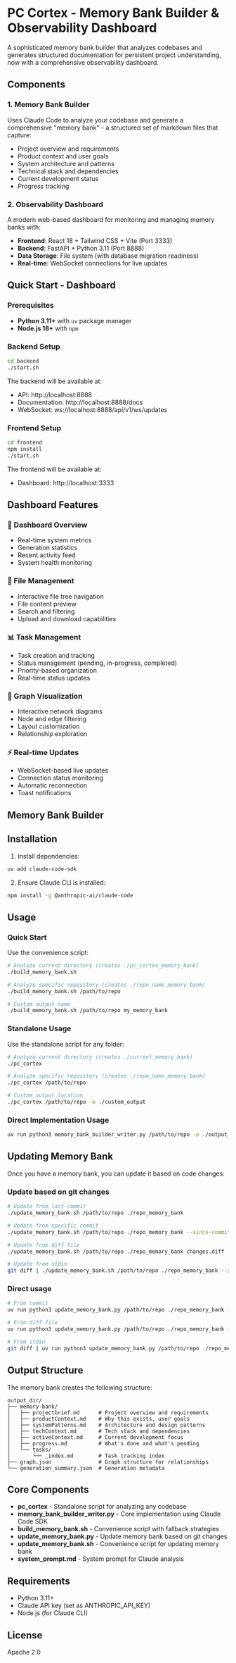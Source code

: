 # PC Cortex - Memory Bank Builder & Observability Dashboard

A sophisticated memory bank builder that analyzes codebases and generates structured documentation for persistent project understanding, now with a comprehensive observability dashboard.

## Components

### 1. Memory Bank Builder
Uses Claude Code to analyze your codebase and generate a comprehensive "memory bank" - a structured set of markdown files that capture:

- Project overview and requirements
- Product context and user goals  
- System architecture and patterns
- Technical stack and dependencies
- Current development status
- Progress tracking

### 2. Observability Dashboard
A modern web-based dashboard for monitoring and managing memory banks with:

- **Frontend**: React 18 + Tailwind CSS + Vite (Port 3333)
- **Backend**: FastAPI + Python 3.11 (Port 8888)
- **Data Storage**: File system (with database migration readiness)
- **Real-time**: WebSocket connections for live updates

## Quick Start - Dashboard

### Prerequisites

- **Python 3.11+** with `uv` package manager
- **Node.js 18+** with `npm`

### Backend Setup

```bash
cd backend
./start.sh
```

The backend will be available at:
- API: http://localhost:8888
- Documentation: http://localhost:8888/docs
- WebSocket: ws://localhost:8888/api/v1/ws/updates

### Frontend Setup

```bash
cd frontend
npm install
./start.sh
```

The frontend will be available at:
- Dashboard: http://localhost:3333

## Dashboard Features

### 🎯 Dashboard Overview
- Real-time system metrics
- Generation statistics
- Recent activity feed
- System health monitoring

### 📁 File Management
- Interactive file tree navigation
- File content preview
- Search and filtering
- Upload and download capabilities

### 📊 Task Management
- Task creation and tracking
- Status management (pending, in-progress, completed)
- Priority-based organization
- Real-time status updates

### 🔗 Graph Visualization
- Interactive network diagrams
- Node and edge filtering
- Layout customization
- Relationship exploration

### ⚡ Real-time Updates
- WebSocket-based live updates
- Connection status monitoring
- Automatic reconnection
- Toast notifications

## Memory Bank Builder

## Installation

1. Install dependencies:
```bash
uv add claude-code-sdk
```

2. Ensure Claude CLI is installed:
```bash
npm install -g @anthropic-ai/claude-code
```

## Usage

### Quick Start

Use the convenience script:
```bash
# Analyze current directory (creates ./pc_cortex_memory_bank)
./build_memory_bank.sh

# Analyze specific repository (creates ./repo_name_memory_bank)
./build_memory_bank.sh /path/to/repo

# Custom output name
./build_memory_bank.sh /path/to/repo my_memory_bank
```

### Standalone Usage

Use the standalone script for any folder:
```bash
# Analyze current directory (creates ./current_memory_bank)
./pc_cortex

# Analyze specific repository (creates ./repo_name_memory_bank)
./pc_cortex /path/to/repo

# Custom output location
./pc_cortex /path/to/repo -o ./custom_output
```

### Direct Implementation Usage

```bash
uv run python3 memory_bank_builder_writer.py /path/to/repo -o ./output_dir -v
```

## Updating Memory Bank

Once you have a memory bank, you can update it based on code changes:

### Update based on git changes

```bash
# Update from last commit
./update_memory_bank.sh /path/to/repo ./repo_memory_bank

# Update from specific commit
./update_memory_bank.sh /path/to/repo ./repo_memory_bank --since-commit abc123

# Update from diff file
./update_memory_bank.sh /path/to/repo ./repo_memory_bank changes.diff

# Update from stdin
git diff | ./update_memory_bank.sh /path/to/repo ./repo_memory_bank --stdin
```

### Direct usage

```bash
# From commit
uv run python3 update_memory_bank.py /path/to/repo ./repo_memory_bank --since-commit HEAD~1

# From diff file
uv run python3 update_memory_bank.py /path/to/repo ./repo_memory_bank --diff-file changes.diff

# From stdin
git diff | uv run python3 update_memory_bank.py /path/to/repo ./repo_memory_bank --diff-stdin
```

## Output Structure

The memory bank creates the following structure:

```
output_dir/
├── memory-bank/
│   ├── projectbrief.md      # Project overview and requirements
│   ├── productContext.md    # Why this exists, user goals
│   ├── systemPatterns.md    # Architecture and design patterns
│   ├── techContext.md       # Tech stack and dependencies
│   ├── activeContext.md     # Current development focus
│   ├── progress.md          # What's done and what's pending
│   └── tasks/
│       └── _index.md        # Task tracking index
├── graph.json               # Graph structure for relationships
└── generation_summary.json  # Generation metadata
```

## Core Components

- **pc_cortex** - Standalone script for analyzing any codebase
- **memory_bank_builder_writer.py** - Core implementation using Claude Code SDK
- **build_memory_bank.sh** - Convenience script with fallback strategies
- **update_memory_bank.py** - Update memory bank based on git changes
- **update_memory_bank.sh** - Convenience script for updating memory bank
- **system_prompt.md** - System prompt for Claude analysis

## Requirements

- Python 3.11+
- Claude API key (set as ANTHROPIC_API_KEY)
- Node.js (for Claude CLI)

## License

Apache 2.0